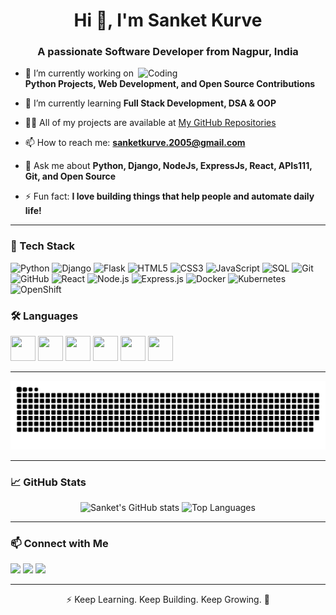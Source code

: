 <!--
**SanketKurve/SanketKurve** is a ✨ _special_ ✨ repository because its `README.md` (this file) appears on your GitHub profile.

Here are some ideas to get you started:

- 🔭 I’m currently working on ...
- 🌱 I’m currently learning ...
- 👯 I’m looking to collaborate on ...
- 🤔 I’m looking for help with ...
- 💬 Ask me about ...
- 📫 How to reach me: ...
- 😄 Pronouns: ...
- ⚡ Fun fact: ...
-->

<!-- Apperance Starts Here -->
<h1 align="center">Hi 👋, I'm Sanket Kurve</h1>
<h3 align="center">A passionate Software Developer from Nagpur, India</h3>

<img align="right" alt="Coding" width="300" src="https://cdn.dribbble.com/users/1162077/screenshots/3848914/programmer.gif">

- 🔭 I’m currently working on **Python Projects, Web Development, and Open Source Contributions**

- 🌱 I’m currently learning **Full Stack Development, DSA & OOP**

- 👨‍💻 All of my projects are available at [My GitHub Repositories](https://github.com/SanketKurve)

- 📫 How to reach me: **sanketkurve.2005@gmail.com**

- 💬 Ask me about **Python, Django, NodeJs, ExpressJs, React, APIs111, Git, and Open Source**

- ⚡ Fun fact: **I love building things that help people and automate daily life!**

---
### 🚀 Tech Stack

![Python](https://img.shields.io/badge/-Python-3776AB?style=for-the-badge&logo=python&logoColor=white)
![Django](https://img.shields.io/badge/-Django-092E20?style=for-the-badge&logo=django&logoColor=white)
![Flask](https://img.shields.io/badge/-Flask-000000?style=for-the-badge&logo=flask&logoColor=white)
![HTML5](https://img.shields.io/badge/-HTML5-E34F26?style=for-the-badge&logo=html5&logoColor=white)
![CSS3](https://img.shields.io/badge/-CSS3-1572B6?style=for-the-badge&logo=css3&logoColor=white)
![JavaScript](https://img.shields.io/badge/-JavaScript-F7DF1E?style=for-the-badge&logo=javascript&logoColor=black)
![SQL](https://img.shields.io/badge/-SQL-4479A1?style=for-the-badge&logo=postgresql&logoColor=white)
![Git](https://img.shields.io/badge/-Git-F05032?style=for-the-badge&logo=git&logoColor=white)
![GitHub](https://img.shields.io/badge/-GitHub-181717?style=for-the-badge&logo=github&logoColor=white)
![React](https://img.shields.io/badge/-React-20232A?style=for-the-badge&logo=react&logoColor=61DAFB)
![Node.js](https://img.shields.io/badge/-Node.js-339933?style=for-the-badge&logo=node.js&logoColor=white)
![Express.js](https://img.shields.io/badge/-Express.js-000000?style=for-the-badge&logo=express&logoColor=white)
![Docker](https://img.shields.io/badge/-Docker-2496ED?style=for-the-badge&logo=docker&logoColor=white)
![Kubernetes](https://img.shields.io/badge/-Kubernetes-326CE5?style=for-the-badge&logo=kubernetes&logoColor=white)
![OpenShift](https://img.shields.io/badge/-OpenShift-EE0000?style=for-the-badge&logo=red-hat-open-shift&logoColor=white)


### 🛠️ Languages

<p>
  <img src="https://cdn.jsdelivr.net/gh/devicons/devicon/icons/c/c-original.svg" width="40" height="40" />
  <img src="https://cdn.jsdelivr.net/gh/devicons/devicon/icons/cplusplus/cplusplus-original.svg" width="40" height="40" />
  <img src="https://cdn.jsdelivr.net/gh/devicons/devicon/icons/java/java-original.svg" width="40" height="40" />
  <img src="https://cdn.jsdelivr.net/gh/devicons/devicon/icons/javascript/javascript-original.svg" width="40" height="40" />
  <img src="https://cdn.jsdelivr.net/gh/devicons/devicon/icons/python/python-original.svg" width="40" height="40" />
  <img src="https://cdn.jsdelivr.net/gh/devicons/devicon/icons/mysql/mysql-original.svg" width="40" height="40" />
</p>

---

<picture>
  <source media="(prefers-color-scheme: dark)" srcset="https://raw.githubusercontent.com/SanketKurve/SanketKurve/output/github-snake-dark.svg" />
  <source media="(prefers-color-scheme: light)" srcset="https://raw.githubusercontent.com/SanketKurve/SanketKurve/output/github-snake.svg" />
  <img alt="github-snake" src="https://raw.githubusercontent.com/SanketKurve/SanketKurve/output/github-snake.svg" />
</picture>


---

### 📈 GitHub Stats

<p align="center">
  <img src="https://github-readme-stats.vercel.app/api?username=sanket200511&show_icons=true&theme=github_dark" alt="Sanket's GitHub stats" height="180"/>
  <img src="https://github-readme-stats.vercel.app/api/top-langs/?username=sanket200511&layout=compact&theme=github_dark" alt="Top Languages" height="180"/>
</p>

---

### 📫 Connect with Me

<p>
  <a href="https://github.com/sanket200511"><img src="https://img.shields.io/badge/GitHub-100000?style=for-the-badge&logo=github&logoColor=white" /></a>
  <a href="mailto:sanketkurve2005@gmail.com"><img src="https://img.shields.io/badge/Email-D14836?style=for-the-badge&logo=gmail&logoColor=white" /></a>
  <a href="https://www.linkedin.com/in/sanket-kurve-03a8b3196"><img src="https://img.shields.io/badge/LinkedIn-blue?style=for-the-badge&logo=linkedin&logoColor=white" /></a>
</p>

---

<p align="center">⚡ Keep Learning. Keep Building. Keep Growing. 🚀</p>

